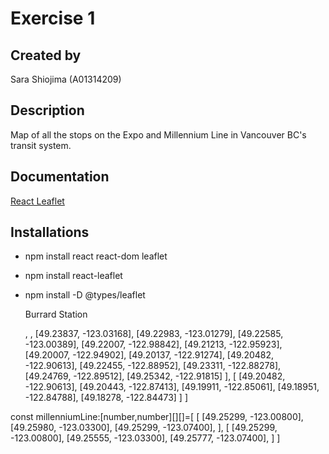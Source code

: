 # Exercise 1

## Created by

Sara Shiojima (A01314209)

## Description

Map of all the stops on the Expo and Millennium Line in Vancouver BC's transit system.

## Documentation

[React Leaflet](https://react-leaflet.js.org/)

## Installations
- npm install react react-dom leaflet
- npm install react-leaflet

- npm install -D @types/leaflet






  <Marker position={} icon={icon}>
            <Popup>
                Burrard Station
           </Popup>
        </Marker>


   
   ,
    ,
    [49.23837, -123.03168],
    [49.22983, -123.01279],
    [49.22585, -123.00389],
    [49.22007, -122.98842],
    [49.21213, -122.95923],
    [49.20007, -122.94902],
    [49.20137, -122.91274],
    [49.20482, -122.90613],
    [49.22455, -122.88952],
    [49.23311, -122.88278],
    [49.24769, -122.89512],
    [49.25342, -122.91815]
    ],
    [
        [49.20482, -122.90613],
        [49.20443, -122.87413],
        [49.19911, -122.85061],
        [49.18951, -122.84788],
        [49.18278, -122.84473]
    ]
]

const millenniumLine:[number,number][][]=[
    [
        [49.25299, -123.00800],
        [49.25980, -123.03300],
        [49.25299, -123.07400], 
    ],
    [
        [49.25299, -123.00800],
        [49.25555, -123.03300],
        [49.25777, -123.07400], 
    ]
]
